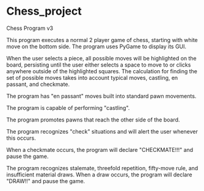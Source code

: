 # Chess_project

Chess Program v3

This program executes a normal 2 player game of chess, starting with white move on the bottom side. The program uses PyGame to display its GUI.

When the user selects a piece, all possible moves will be highlighted on the board, persisting until the user either selects a space to move to or clicks anywhere outside of the highlighted squares. The calculation for finding the set of possible moves takes into account typical moves, castling, en passant, and checkmate.

The program has "en passant" moves built into standard pawn movements.

The program is capable of performing "castling".

The program promotes pawns that reach the other side of the board.

The program recognizes "check" situations and will alert the user whenever this occurs.

When a checkmate occurs, the program will declare "CHECKMATE!!!" and pause the game.

The program recognizes stalemate, threefold repetition, fifty-move rule, and insufficient material draws. When a draw occurs, the program will declare "DRAW!!" and pause the game.
